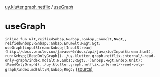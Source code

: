 [uy.klutter.graph.netflix](index.md) / [useGraph](.)


# useGraph

`inline fun &lt;reified&nbsp;N&nbsp;:&nbsp;Enum&lt;N&gt;, reified&nbsp;R&nbsp;:&nbsp;Enum&lt;R&gt;&gt; useGraph(inputStream:&nbsp;[InputStream](http://docs.oracle.com/javase/6/docs/api/java/io/InputStream.html), run:&nbsp;[ReadOnlyGraph](../uy.klutter.graph.netflix.internal/-read-only-graph/index.md)&lt;N,&nbsp;R&gt;.()&nbsp;-&gt;&nbsp;Unit): [ReadOnlyGraph](../uy.klutter.graph.netflix.internal/-read-only-graph/index.md)&lt;N,&nbsp;R&gt;` [(source)](https://github.com/kohesive/klutter/blob/master/netflix-graph-jdk6/src/main/kotlin/uy/klutter/graph/netflix/NetflixGraph.kt#L19)


